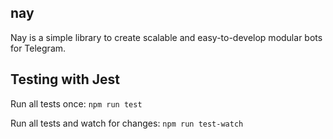 ## nay

Nay is a simple library to create scalable and easy-to-develop modular bots for Telegram.

## Testing with Jest
Run all tests once:
```npm run test```

Run all tests and watch for changes:
```npm run test-watch```

